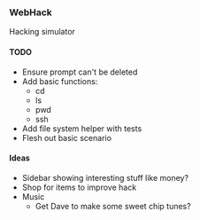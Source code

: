 ### WebHack

Hacking simulator

#### TODO

- Ensure prompt can't be deleted
- Add basic functions:
    - cd
    - ls
    - pwd
    - ssh
- Add file system helper with tests
- Flesh out basic scenario

#### Ideas

- Sidebar showing interesting stuff like money?
- Shop for items to improve hack
- Music
    - Get Dave to make some sweet chip tunes?